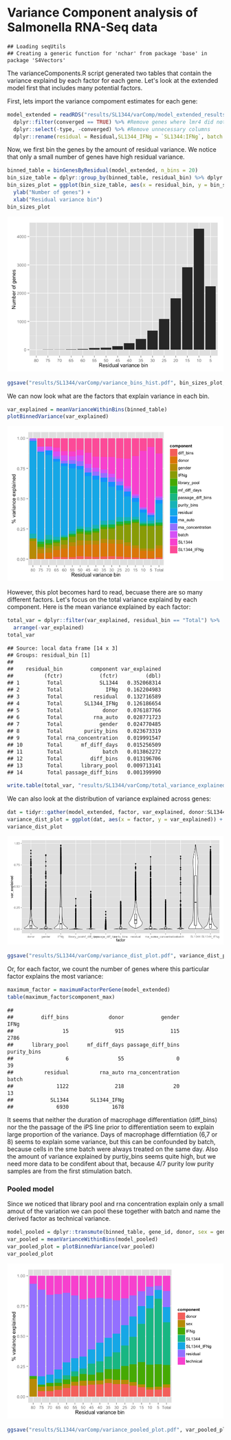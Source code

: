# Variance Component analysis of Salmonella RNA-Seq data


```
## Loading seqUtils
## Creating a generic function for 'nchar' from package 'base' in package 'S4Vectors'
```
The varianceComponents.R script generated two tables that contain the variance explaind by each factor for each gene. Let's look at the extended model first that includes many potential factors.

First, lets import the variance compoment estimates for each gene:

```r
model_extended = readRDS("results/SL1344/varComp/model_extended_results.rds") %>% tbl_df() %>%
  dplyr::filter(converged == TRUE) %>% #Remove genes where lmr4 did not converge
  dplyr::select(-type, -converged) %>% #Remove unnecessary columns
  dplyr::rename(residual = Residual,SL1344_IFNg = `SL1344:IFNg`, batch = salmonella) #Rename some factos
```

Now, we first bin the genes by the amount of residual variance. We notice that only a small number of genes have high residual variance. 

```r
binned_table = binGenesByResidual(model_extended, n_bins = 20)
bin_size_table = dplyr::group_by(binned_table, residual_bin) %>% dplyr::summarise(bin_size = length(residual_bin))
bin_sizes_plot = ggplot(bin_size_table, aes(x = residual_bin, y = bin_size)) + geom_bar(stat = "identity") + 
  ylab("Number of genes") + 
  xlab("Residual variance bin")
bin_sizes_plot
```

![](varianceComponentsReport_files/figure-html/unnamed-chunk-3-1.png) 

```r
ggsave("results/SL1344/varComp/variance_bins_hist.pdf", bin_sizes_plot, width = 6, height = 2)
```

We can now look what are the factors that explain variance in each bin. 


```r
var_explained = meanVarianceWithinBins(binned_table)
plotBinnedVariance(var_explained)
```

![](varianceComponentsReport_files/figure-html/unnamed-chunk-4-1.png) 

However, this plot becomes hard to read, becuase there are so many different factors. Let's focus on the total variance explaind by each component. Here is the mean variance explained by each factor:


```r
total_var = dplyr::filter(var_explained, residual_bin == "Total") %>% 
  arrange(-var_explained)
total_var
```

```
## Source: local data frame [14 x 3]
## Groups: residual_bin [1]
## 
##    residual_bin         component var_explained
##          (fctr)            (fctr)         (dbl)
## 1         Total            SL1344   0.352068314
## 2         Total              IFNg   0.162204983
## 3         Total          residual   0.132716589
## 4         Total       SL1344_IFNg   0.126186654
## 5         Total             donor   0.076187766
## 6         Total          rna_auto   0.028771723
## 7         Total            gender   0.024770485
## 8         Total       purity_bins   0.023673319
## 9         Total rna_concentration   0.019991547
## 10        Total      mf_diff_days   0.015256509
## 11        Total             batch   0.013862272
## 12        Total         diff_bins   0.013196706
## 13        Total      library_pool   0.009713141
## 14        Total passage_diff_bins   0.001399990
```

```r
write.table(total_var, "results/SL1344/varComp/total_variance_explained.txt", quote = FALSE, row.names = FALSE, sep = "\t")
```

We can also look at the distribution of variance explained across genes:


```r
dat = tidyr::gather(model_extended, factor, var_explained, donor:SL1344_IFNg)
variance_dist_plot = ggplot(dat, aes(x = factor, y = var_explained)) + geom_violin(scale = "width" ) + geom_boxplot(width = .2)
variance_dist_plot
```

![](varianceComponentsReport_files/figure-html/unnamed-chunk-6-1.png) 

```r
ggsave("results/SL1344/varComp/variance_dist_plot.pdf", variance_dist_plot, width = 10, height = 7)
```

Or, for each factor, we count the number of genes where this particular factor explains the most variance:


```r
maximum_factor = maximumFactorPerGene(model_extended)
table(maximum_factor$component_max)
```

```
## 
##         diff_bins             donor            gender              IFNg 
##                15               915               115              2786 
##      library_pool      mf_diff_days passage_diff_bins       purity_bins 
##                 6                55                 0                39 
##          residual          rna_auto rna_concentration             batch 
##              1122               218                20                13 
##            SL1344       SL1344_IFNg 
##              6930              1678
```

It seems that neither the duration of macrophage differentiation (diff_bins) nor the the passage of the iPS line prior to differentiation seem to explain large proportion of the variance. Days of macrophage differntiation (6,7 or 8) seems to explain some variance, but this can be confounded by batch, because cells in the sme batch were always treated on the same day. Also the amount of variance explained by purtiy_bins seems quite high, but we need more data to be condifent about that, because 4/7 purity low purity samples are from the first stimulation batch.

### Pooled model
Since we noticed that library pool and rna concentration explain only a small amout of the variation we can pool these together with batch and name the derived factor as technical variance.


```r
model_pooled = dplyr::transmute(binned_table, gene_id, donor, sex = gender, IFNg, SL1344, SL1344_IFNg, residual, technical = batch + library_pool + rna_concentration + diff_bins + mf_diff_days + passage_diff_bins + rna_auto + purity_bins, residual_bin)
var_pooled = meanVarianceWithinBins(model_pooled)
var_pooled_plot = plotBinnedVariance(var_pooled)
var_pooled_plot
```

![](varianceComponentsReport_files/figure-html/unnamed-chunk-8-1.png) 

```r
ggsave("results/SL1344/varComp/variance_pooled_plot.pdf", var_pooled_plot, width = 8, height = 5)
```
